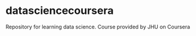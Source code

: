 datasciencecoursera
===================

Repository for learning data science. Course provided by JHU on Coursera

